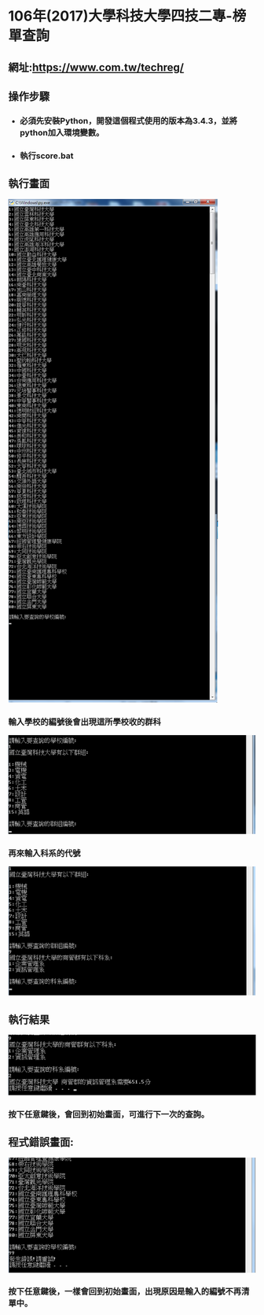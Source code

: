 # 106年(2017)大學科技大學四技二專-榜單查詢
## 網址:https://www.com.tw/techreg/
## 操作步驟
* ### 必須先安裝Python，開發這個程式使用的版本為3.4.3，並將python加入環境變數。
* ### 執行score.bat
## 執行畫面
![初始畫面](images/init.png)
### 輸入學校的編號後會出現這所學校收的群科
![輸入學校編號](images/step1.png)
### 再來輸入科系的代號
![輸入學校編號](images/step2.png)
## 執行結果
![執行成果](images/step3.png)
### 按下任意鍵後，會回到初始畫面，可進行下一次的查詢。
## 程式錯誤畫面:
![錯誤畫面](images/error.png)
### 按下任意鍵後，一樣會回到初始畫面，出現原因是輸入的編號不再清單中。
